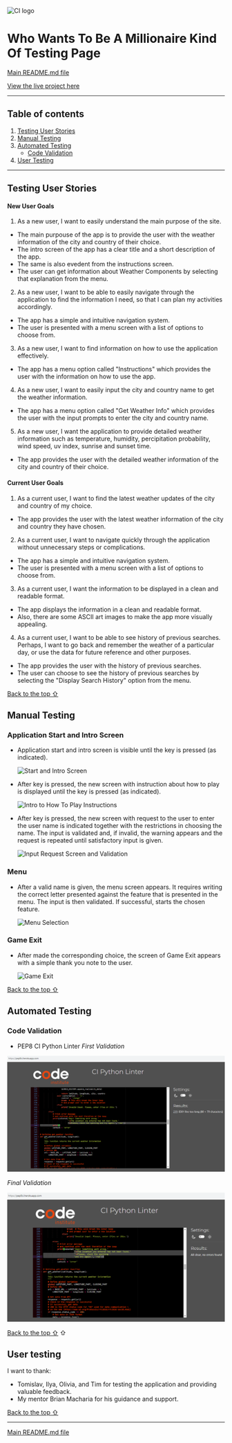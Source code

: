 ![CI logo](https://codeinstitute.s3.amazonaws.com/fullstack/ci_logo_small.png)

# Who Wants To Be A Millionaire Kind Of Testing Page

[Main README.md file](/README.md)

[View the live project here](https://weather-info-vk781-59b552e10969.herokuapp.com/)

---

## Table of contents

1. [Testing User Stories](#testing-user-stories)
2. [Manual Testing](#manual-testing)
3. [Automated Testing](#automated-testing)
   - [Code Validation](#code-validation)
4. [User Testing](#user-testing)

---

## Testing User Stories

#### New User Goals

1. As a new user, I want to easily understand the main purpose of the site.

- The main purpouse of the app is to provide the user with the weather information of the city and country of their choice.
- The intro screen of the app has a clear title and a short description of the app.
- The same is also evedent from the instructions screen.
- The user can get information about Weather Components by selecting that explanation from the menu.

2. As a new user, I want to be able to easily navigate through the application to find the information I need, so that I can plan my activities accordingly.

- The app has a simple and intuitive navigation system.
- The user is presented with a menu screen with a list of options to choose from.

3. As a new user, I want to find information on how to use the application effectively.

- The app has a menu option called "Instructions" which provides the user with the information on how to use the app.

4. As a new user, I want to easily input the city and country name to get the weather information.

- The app has a menu option called "Get Weather Info" which provides the user with the input prompts to enter the city and country name.

5. As a new user, I want the application to provide detailed weather information such as temperature, humidity, percipitation probability, wind speed, uv index, sunrise and sunset time.

- The app provides the user with the detailed weather information of the city and country of their choice.

#### Current User Goals

1. As a current user, I want to find the latest weather updates of the city and country of my choice.

- The app provides the user with the latest weather information of the city and country they have chosen.

2. As a current user, I want to navigate quickly through the application without unnecessary steps or complications.

- The app has a simple and intuitive navigation system.
- The user is presented with a menu screen with a list of options to choose from.

3. As a current user, I want the information to be displayed in a clean and readable format.

- The app displays the information in a clean and readable format.
- Also, there are some ASCII art images to make the app more visually appealing.

4. As a current user, I want to be able to see history of previous searches. Perhaps, I want to go back and remember the weather of a particular day, or use the data for future reference and other purposes.

- The app provides the user with the history of previous searches.
- The user can choose to see the history of previous searches by selecting the "Display Search History" option from the menu.

[Back to the top ⇧](#table-of-contents)

## Manual Testing

### Application Start and Intro Screen

- Application start and intro screen is visible until the key is pressed (as indicated).

  ![Start and Intro Screen](./assets/readme_files/testing/application_start.gif)

- After key is pressed, the new screen with instruction about how to play is displayed until the key is pressed (as indicated).

  ![Intro to How To Play Instructions](./assets/readme_files/testing/transition_intro_to_rules.gif)

- After key is pressed, the new screen with request to the user to enter the user name is indicated together with the restrictions in choosing the name. The input is validated and, if invalid, the warning appears and the request is repeated until satisfactory input is given.

  ![Input Request Screen and Validation](./assets/readme_files/testing/enter_name_validation.gif)

### Menu

- After a valid name is given, the menu screen appears. It requires writing the correct letter presented against the feature that is presented in the menu. The input is then validated. If successful, starts the chosen feature.

  ![Menu Selection](./assets/readme_files/testing/menu-input_validation.gif)

### Game Exit

- After made the corresponding choice, the screen of Game Exit appears with a simple thank you note to the user.

  ![Game Exit](./assets/readme_files/testing/game_exit.gif)

[Back to the top ⇧](#table-of-contents)

## Automated Testing

### Code Validation

- PEP8 CI Python Linter
  _First Validation_

![PEP8 CI Python Linter](./assets/readme_files/code_validation/code_validation.png)

_Final Validation_

![PEP8 CI Python Linter](./assets/readme_files/code_validation/code_validation_final.png)

[Back to the top ⇧](#table-of-contents) ⇧

## User testing

I want to thank:

- Tomislav, Ilya, Olivia, and Tim for testing the application and providing valuable feedback.
- My mentor Brian Macharia for his guidance and support.

[Back to the top ⇧](#table-of-contents)

---

[Main README.md file](/README.md)
